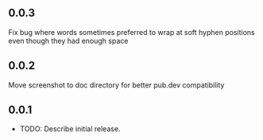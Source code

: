 ## 0.0.3

Fix bug where words sometimes preferred to wrap at soft hyphen positions even though they had enough space

## 0.0.2

Move screenshot to doc directory for better pub.dev compatibility

## 0.0.1

* TODO: Describe initial release.